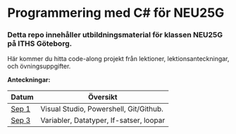 # Programmering med C# för NEU25G

### Detta repo innehåller utbildningsmaterial för klassen NEU25G på ITHS Göteborg.

Här kommer du hitta code-along projekt från lektioner, lektionsanteckningar, och övningsuppgifter.

**Anteckningar:**

| Datum  | Översikt                                                       |
|--------|----------------------------------------------------------------|
| [Sep 1][Sep1] | Visual Studio, Powershell, Git/Github.                |
| [Sep 3][Sep3] | Variabler, Datatyper, If-satser, loopar                |

[Sep1]: https://github.com/everyloop/NEU25G-Csharp/blob/master/Lecture-notes/Sep1.md
[Sep3]: https://github.com/everyloop/NEU25G-Csharp/blob/master/Lecture-notes/Sep3.md